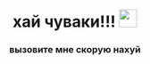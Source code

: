 <h1 align="center">хай чуваки!!!</a> 
<img src="https://github.com/blackcater/blackcater/raw/main/images/Hi.gif" height="32"/></h1>
<h3 align="center">вызовите мне скорую нахуй</h3>
